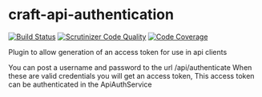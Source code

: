 # craft-api-authentication
[![Build Status](https://scrutinizer-ci.com/g/nerds-and-company/craft-api-authentication-plugin/badges/build.png?b=master)](https://scrutinizer-ci.com/g/nerds-and-company/craft-api-authentication-plugin/build-status/master)
[![Scrutinizer Code Quality](https://scrutinizer-ci.com/g/nerds-and-company/craft-api-authentication-plugin/badges/quality-score.png?b=master)](https://scrutinizer-ci.com/g/nerds-and-company/craft-api-authentication-plugin/?branch=master)
[![Code Coverage](https://scrutinizer-ci.com/g/nerds-and-company/craft-api-authentication-plugin/badges/coverage.png?b=master)](https://scrutinizer-ci.com/g/nerds-and-company/craft-api-authentication-plugin/?branch=master)

Plugin to allow generation of an access token for use in api clients

You can post a username and password to the url /api/authenticate
When these are valid credentials you will get an access token,
This access token can be authenticated in the ApiAuthService
